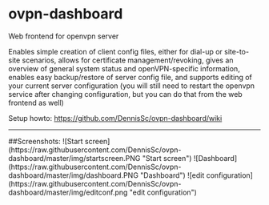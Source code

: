 # ovpn-dashboard

Web frontend for openvpn server

Enables simple creation of client config files, either for dial-up or site-to-site scenarios, allows for certificate management/revoking, gives an overview of general system status and openVPN-specific information, enables easy backup/restore of server config file, and supports editing of your current server configuration (you will still need to restart the openvpn service after changing configuration, but you can do that from the web frontend as well)

Setup howto: https://github.com/DennisSc/ovpn-dashboard/wiki
<hr>
##Screenshots:
![Start screen](https://raw.githubusercontent.com/DennisSc/ovpn-dashboard/master/img/startscreen.PNG "Start screen")
![Dashboard](https://raw.githubusercontent.com/DennisSc/ovpn-dashboard/master/img/dashboard.PNG "Dashboard")
![edit configuration](https://raw.githubusercontent.com/DennisSc/ovpn-dashboard/master/img/editconf.png "edit configuration")
